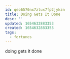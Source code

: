 ```yaml
---
id: qeo6570nx7ztux7fp2jykzn
title: Doing Gets It Done
desc: ''
updated: 1654632883353
created: 1654632883353
tags:
  - fortunes
---
```


doing gets it done
